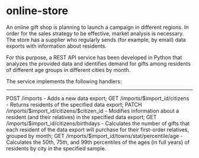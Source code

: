 # online-store
<p> An online gift shop is planning to launch a campaign in different regions. In order for the sales strategy to be effective, market analysis is necessary. The store has a supplier who regularly sends (for example, by email) data exports with information about residents. </p>

<p> For this purpose, a REST API service has been developed in Python that analyzes the provided data and identifies demand for gifts among residents of different age groups in different cities by month. </d>

The service implements the following handlers:
<hr>
POST /imports - Adds a new data export;
GET /imports/$import_id/citizens - Returns residents of the specified data export;
PATCH /imports/$import_id/citizens/$citizen_id - Modifies information about a resident (and their relatives) in the specified data export;
GET /imports/$import_id/citizens/birthdays - Calculates the number of gifts that each resident of the data export will purchase for their first-order relatives, grouped by month;
GET /imports/$import_id/towns/stat/percentile/age - Calculates the 50th, 75th, and 99th percentiles of the ages (in full years) of residents by city in the specified sample.
